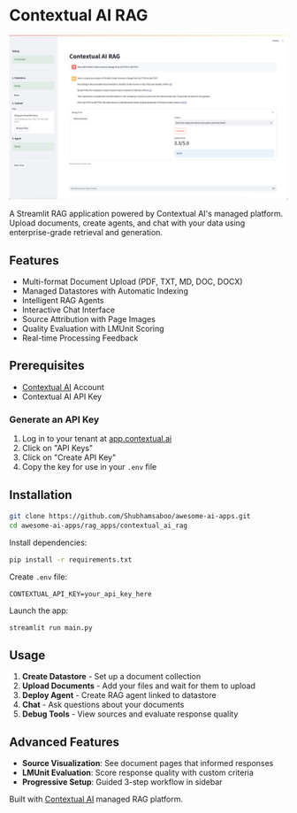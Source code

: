 # Contextual AI RAG

[![demo](./assets/screenshot.png)](./assets/demo.mov)

A Streamlit RAG application powered by Contextual AI's managed platform. Upload documents, create agents, and chat with your data using enterprise-grade retrieval and generation.

## Features

- Multi-format Document Upload (PDF, TXT, MD, DOC, DOCX)
- Managed Datastores with Automatic Indexing  
- Intelligent RAG Agents
- Interactive Chat Interface
- Source Attribution with Page Images
- Quality Evaluation with LMUnit Scoring
- Real-time Processing Feedback

## Prerequisites
- [Contextual AI](https://app.contextual.ai) Account
- Contextual AI API Key

### Generate an API Key
1. Log in to your tenant at [app.contextual.ai](https://app.contextual.ai)
2. Click on "API Keys"
3. Click on "Create API Key"
4. Copy the key for use in your `.env` file

## Installation

```bash
git clone https://github.com/Shubhamsaboo/awesome-ai-apps.git
cd awesome-ai-apps/rag_apps/contextual_ai_rag
```

Install dependencies:
```bash
pip install -r requirements.txt
```

Create `.env` file:
```
CONTEXTUAL_API_KEY=your_api_key_here
```

Launch the app:
```bash
streamlit run main.py
```

## Usage

1. **Create Datastore** - Set up a document collection
2. **Upload Documents** - Add your files and wait for them to upload  
3. **Deploy Agent** - Create RAG agent linked to datastore
4. **Chat** - Ask questions about your documents
5. **Debug Tools** - View sources and evaluate response quality

## Advanced Features

- **Source Visualization**: See document pages that informed responses
- **LMUnit Evaluation**: Score response quality with custom criteria
- **Progressive Setup**: Guided 3-step workflow in sidebar

Built with [Contextual AI](https://contextual.ai) managed RAG platform.